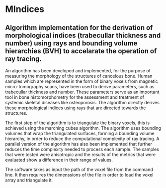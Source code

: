# MIndices

## Algorithm implementation for the derivation of morphological indices (trabecullar thickness and number) using rays and bounding volume hierarchies (BVH) to accelarate the operation of ray tracing.

  An algorithm has been developed and implemented, for the purpose of measuring the morphology of the structures of cancelous bone. Human samples which are represented in the form of binary voxels from magnetic micro-tomography scans, have been used to derive parameters, such as trabecullar thickness and number. These parameters serve as an important tool in bone histomorphometry for the assessment and treatment of systemic skeletal diseases like osteoporosis. The algorithm directly derives these morphological indices using rays that are directed towards the structures.

 The first step of the algorithm is to triangulate the binary voxels, this is achieved using the marching cubes algorithm. The algorithm uses bounding volumes that wrap the triangulated surfaces, forming a bounding volume hierarchy, in order to reduce the computational complexity of ray tracing. A parallel version of the algorithm has also been implemented that further reduces the time complexity needed to process each sample. The samples that were tested were anisotropic and the results of the metrics that were evaluated show a difference in their range of values.

 The software takes as input the path of the voxel file from the command line. It then requires the dimenssions of the file in order to load the voxel array and triangulate it.
